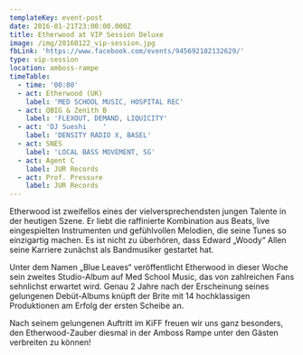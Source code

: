 ```yaml
---
templateKey: event-post
date: 2016-01-21T23:00:00.000Z
title: Etherwood at VIP Session Deluxe
image: /img/20160122_vip-session.jpg
fbLink: 'https://www.facebook.com/events/945692182132629/'
type: vip-session
location: amboss-rampe
timeTable:
  - time: '00:00'
  - act: Etherwood (UK)
    label: 'MED SCHOOL MUSIC, HOSPITAL REC'
  - act: QBIG & Zenith B
    label: 'FLEXOUT, DEMAND, LIQUICITY'
  - act: 'DJ Sueshi    '
    label: 'DENSITY RADIO X, BASEL'
  - act: SNES
    label: 'LOCAL BASS MOVEMENT, SG'
  - act: Agent C
    label: JUR Records
  - act: Prof. Pressure
    label: JUR Records
---
```

Etherwood ist zweifellos eines der vielversprechendsten jungen Talente in der heutigen Szene. Er liebt die raffinierte Kombination aus Beats, live eingespielten Instrumenten und gefühlvollen Melodien, die seine Tunes so einzigartig machen. Es ist nicht zu überhören, dass Edward „Woody“ Allen seine Karriere zunächst als Bandmusiker gestartet hat.

Unter dem Namen „Blue Leaves“ veröffentlicht Etherwood in dieser Woche sein zweites Studio-Album auf Med School Music, das von zahlreichen Fans sehnlichst erwartet wird. Genau 2 Jahre nach der Erscheinung seines gelungenen Debüt-Albums knüpft der Brite mit 14 hochklassigen Produktionen am Erfolg der ersten Scheibe an.

Nach seinem gelungenen Auftritt im KiFF freuen wir uns ganz besonders, den Etherwood-Zauber diesmal in der Amboss Rampe unter den Gästen verbreiten zu können!
